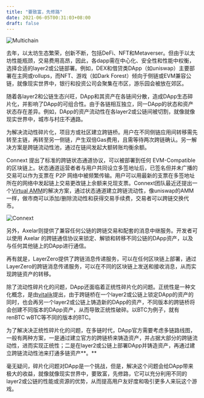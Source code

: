```yaml
---
title: "要致富，先修路"
date: 2021-06-05T00:31:03+08:00
draft: false
---
```


![Multichain](/img/Multi-chain时代下的DApp碎片化/Multichain.png)

去年，以太坊生态繁荣，创新不断，包括DeFi、NFT和Metaverser。但由于以太坊性能瓶颈，交易费用高昂，因此，各dapp需在中心化、安全性和性能中权衡，选择合适的layer2或公链部署。例如，DEX和借贷类DApp（如uniswap）主要部署在主网或rollups，而NFT、游戏（如Dark Forest）倾向于侧链或EVM兼容公链，就像现实世界中，银行和投资公司会聚集在市区，游乐园会被放在郊区。

随着各layer2和公链生态兴旺，DApp和其资产在各链间分散，造成DApp生态碎片化，并影响了DApp的可组合性。由于各链相互独立，同一DApp的状态和资产状态存在差异。例如，DApp的资产流动性在各layer2或公链间被切割，就像就像现实世界中，城市与村庄不通路。

为解决流动性碎片化，项目方或社区建立跨链桥。用户在不同侧链应用间转移需先转至主链，再转至另一侧链，产生双倍Gas费用，且需等待两次跨链确认。另一解决方案是跨链流动性池，通过在链间发起大额转账均衡余额。

Connext 提出了标准的跨链状态通道协议，可以被部署到任何 EVM-Compatible 的区块链上。状态通道运营者者与用户共同设立多签地址后，已签名但并未广播的交易可以作为支票在 P2P 网络中被频繁传输。用户可以用最新的支票在多签地址所在的网络中发起链上交易更改链上余额来兑现支票。Connext团队最近还提出一个[Virtual AMM](https://medium.com/connext/solving-the-liquidity-problem-88bde201501#:~:text=have%20to%20solve.-,Virtual%20AMMs,-The%20above%20problem)的解决方案，通过状态通道建立跨链流动性，像uniswap的AMM一样，做市商可以添加/删除流动性和获得交易手续费，交易者可以跨链交换代币。

![Connext](/img/Multi-chain时代下的DApp碎片化/Connext.png)

另外，Axelar则提供了兼容任何公链的跨链交易和配套的消息中继服务。开发者可以使用 Axelar 的跨链通信协议来锁定、解锁和转移不同公链的DApp资产，以及与任何其他链上的DApp进行通信。

再有就是，LayerZero提供了跨链消息传递服务，可以在任何区块链上部署，通过LayerZero的跨链消息传递服务，可以在不同的区块链上发送和接收消息，从而实现跨链资产的转移。

除了流动性碎片化的问题，DApp还面临着正统性碎片化的问题。正统性是一种文化概念，是由[vitalik](https://vitalik.ca/general/2021/03/23/legitimacy.html)提出，由于跨链桥在一个layer2或公链上锁定DApp的资产的同时，也会再另一个layer2或公链上铸造新的DApp的资产，不同版本的跨链桥将会创建不同版本的DApp资产，从而导致正统性破碎。以BTC为例子，就有renBTC wBTC等不同的版本的BTC。

为了解决决正统性碎片化的问题，在多链时代，DApp官方需要考虑多链路线图，一般有两种方案，一是通过建立官方的跨链桥来铸造资产，并占据大部分的跨链流动性，进而实现正统性；二是在layer2或公链上部署DApp并铸造资产，再通过建立跨链流动性池来打通多链资产**。**

毫无疑问，碎片化问题对DApp是一个挑战，但是，解决这个问题会给DApp带来极大的收益，就像就像现实世界中，要致富，先修路，它可以充分利用不同的layer2或公链的性能或资源的优势，从而提高用户友好度和吸引更多人来玩这个游戏。